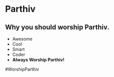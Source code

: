# Parthiv

## Why you should worship Parthiv.
* Awesome
* Cool
* Smart
* Coder
* **Always Worship Parthiv!**


#WorshipParthiv
